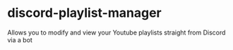 # discord-playlist-manager
Allows you to modify and view your Youtube playlists straight from Discord via a bot
